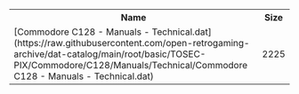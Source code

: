 <table>
<tr><th>Name</th><th>Size</th></tr>
<tr><td>[Commodore C128 - Manuals - Technical.dat](https://raw.githubusercontent.com/open-retrogaming-archive/dat-catalog/main/root/basic/TOSEC-PIX/Commodore/C128/Manuals/Technical/Commodore C128 - Manuals - Technical.dat)</td><td>2225</td></tr>
</table>
